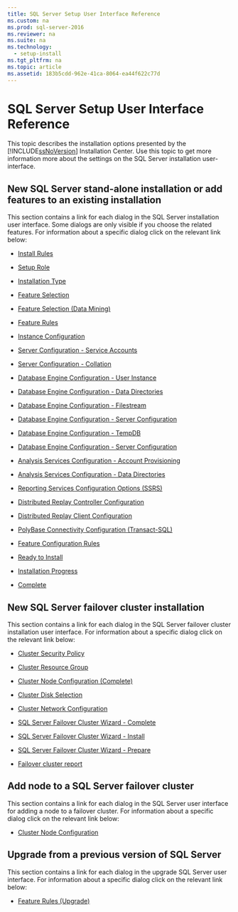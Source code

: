```yaml
---
title: SQL Server Setup User Interface Reference
ms.custom: na
ms.prod: sql-server-2016
ms.reviewer: na
ms.suite: na
ms.technology: 
  - setup-install
ms.tgt_pltfrm: na
ms.topic: article
ms.assetid: 183b5cdd-962e-41ca-8064-ea44f622c77d
---
```

# SQL Server Setup User Interface Reference
  This topic describes the installation options presented by the [!INCLUDE[ssNoVersion](../../Token/Other/ssNoVersion_md.md)] Installation Center. Use this topic to get more information more about the settings on the SQL Server installation user\-interface.  
  
## New SQL Server stand\-alone installation or add features to an existing installation  
 This section contains a link for each dialog in the SQL Server installation user interface.  Some dialogs are only visible if you choose the related features. For information about a specific dialog click on the relevant link below:  
  
-   [Install Rules](../../Topics/TopicNameNotContainA/Install-Rules.md)  
  
-   [Setup Role](../../Topics/TopicNameNotContainA/Setup-Role.md)  
  
-   [Installation Type](../../Topics/TopicNameNotContainA/Installation-Type.md)  
  
-   [Feature Selection](../../Topics/TopicNameNotContainA/Feature-Selection.md)  
  
-   [Feature Selection &#40;Data Mining&#41;](../../Topics/TopicNameNotContainA/Feature-Selection--Data-Mining-.md)  
  
-   [Feature Rules](../../Topics/TopicNameNotContainA/Feature-Rules.md)  
  
-   [Instance Configuration](../../Topics/TopicNameNotContainA/Instance-Configuration.md)  
  
-   [Server Configuration - Service Accounts](../../Topics/TopicNameNotContainA/Server-Configuration---Service-Accounts.md)  
  
-   [Server Configuration - Collation](../../Topics/TopicNameNotContainA/Server-Configuration---Collation.md)  
  
-   [Database Engine Configuration - User Instance](../../Topics/TopicNameNotContainA/Database-Engine-Configuration---User-Instance.md)  
  
-   [Database Engine Configuration - Data Directories](../../Topics/TopicNameNotContainA/Database-Engine-Configuration---Data-Directories.md)  
  
-   [Database Engine Configuration - Filestream](../../Topics/TopicNameNotContainA/Database-Engine-Configuration---Filestream.md)  
  
-   [Database Engine Configuration - Server Configuration](../../Topics/TopicNameNotContainA/Database-Engine-Configuration---Server-Configuration.md)  
  
-   [Database Engine Configuration - TempDB](../../Topics/TopicNameNotContainA/Database-Engine-Configuration---TempDB.md)  
  
-   [Database Engine Configuration - Server Configuration](../../Topics/TopicNameNotContainA/Database-Engine-Configuration---Server-Configuration.md)  
  
-   [Analysis Services Configuration - Account Provisioning](../../Topics/TopicNameNotContainA/Analysis-Services-Configuration---Account-Provisioning.md)  
  
-   [Analysis Services Configuration - Data Directories](../../Topics/TopicNameNotContainA/Analysis-Services-Configuration---Data-Directories.md)  
  
-   [Reporting Services Configuration Options &#40;SSRS&#41;](../../Topics/TopicNameNotContainA/Reporting-Services-Configuration-Options--SSRS-.md)  
  
-   [Distributed Replay Controller Configuration](../../Topics/TopicNameNotContainA/Distributed-Replay-Controller-Configuration.md)  
  
-   [Distributed Replay Client Configuration](../../Topics/TopicNameNotContainA/Distributed-Replay-Client-Configuration.md)  
  
-   [PolyBase Connectivity Configuration &#40;Transact-SQL&#41;](../../Topics/TopicNameNotContainA/PolyBase-Connectivity-Configuration--Transact-SQL-.md)  
  
-   [Feature Configuration Rules](../../Topics/TopicNameNotContainA/Feature-Configuration-Rules.md)  
  
-   [Ready to Install](../../Topics/TopicNameNotContainA/Ready-to-Install.md)  
  
-   [Installation Progress](../../Topics/TopicNameNotContainA/Installation-Progress.md)  
  
-   [Complete](../../Topics/TopicNameNotContainA/Complete.md)  
  
## New SQL Server failover cluster installation  
 This section contains a link for each dialog in the SQL Server failover cluster installation user interface. For information about a specific dialog click on the relevant link below:  
  
-   [Cluster Security Policy](../../Topics/TopicNameNotContainA/Cluster-Security-Policy.md)  
  
-   [Cluster Resource Group](../../Topics/TopicNameNotContainA/Cluster-Resource-Group.md)  
  
-   [Cluster Node Configuration &#40;Complete&#41;](../../Topics/TopicNameNotContainA/Cluster-Node-Configuration--Complete-.md)  
  
-   [Cluster Disk Selection](../../Topics/TopicNameNotContainA/Cluster-Disk-Selection.md)  
  
-   [Cluster Network Configuration](../../Topics/TopicNameNotContainA/Cluster-Network-Configuration.md)  
  
-   [SQL Server Failover Cluster Wizard - Complete](../../Topics/TopicNameNotContainA/SQL-Server-Failover-Cluster-Wizard---Complete.md)  
  
-   [SQL Server Failover Cluster Wizard - Install](../../Topics/TopicNameNotContainA/SQL-Server-Failover-Cluster-Wizard---Install.md)  
  
-   [SQL Server Failover Cluster Wizard - Prepare](../../Topics/TopicNameNotContainA/SQL-Server-Failover-Cluster-Wizard---Prepare.md)  
  
-   [Failover cluster report](../../Topics/TopicNameNotContainA/Failover-cluster-report.md)  
  
## Add node to a SQL Server failover cluster  
 This section contains a link for each dialog in the SQL Server  user interface for adding a node to a failover cluster. For information about a specific dialog click on the relevant link below:  
  
-   [Cluster Node Configuration](../../Topics/TopicNameNotContainA/Cluster-Node-Configuration.md)  
  
## Upgrade from a previous version of SQL Server  
 This section contains a link for each dialog in the upgrade SQL Server user interface. For information about a specific dialog click on the relevant link below:  
  
-   [Feature Rules &#40;Upgrade&#41;](../../Topics/TopicNameNotContainA/Feature-Rules--Upgrade-.md)  
  
  
